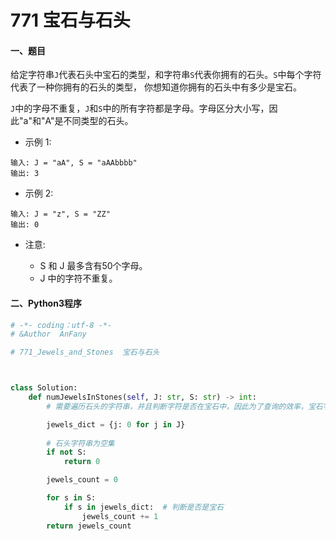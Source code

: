 # 771 宝石与石头


#### 一、题目

给定字符串```J```代表石头中宝石的类型，和字符串```S```代表你拥有的石头。```S```中每个字符代表了一种你拥有的石头的类型，
你想知道你拥有的石头中有多少是宝石。

```J```中的字母不重复，```J```和```S```中的所有字符都是字母。字母区分大小写，因此"a"和"A"是不同类型的石头。

* 示例 1:
```
输入: J = "aA", S = "aAAbbbb"
输出: 3
```
* 示例 2:
```
输入: J = "z", S = "ZZ"
输出: 0
```
* 注意:

  * S 和 J 最多含有50个字母。
  * J 中的字符不重复。




#### 二、Python3程序
```python
# -*- coding：utf-8 -*-
# &Author  AnFany

# 771_Jewels_and_Stones  宝石与石头



class Solution:
    def numJewelsInStones(self, J: str, S: str) -> int:
        # 需要遍历石头的字符串，并且判断字符是否在宝石中，因此为了查询的效率，宝石字符串要变为字典

        jewels_dict = {j: 0 for j in J}
        
        # 石头字符串为空集
        if not S:
            return 0

        jewels_count = 0

        for s in S:
            if s in jewels_dict:  # 判断是否是宝石
                jewels_count += 1
        return jewels_count
```
